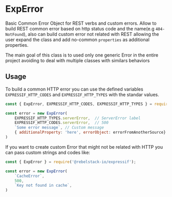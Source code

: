 # ExpError

Basic Common Error Object for REST verbs and custom errors. Allow to build REST common error based on http status code and the name(e.g  `404-NotFound`), also can build custom error not related with REST allowing the user expand the class and add no-common `properties` as additional properties. 


The main goal of this class is to used only one generic Error in the entire project avoiding to deal with multiple classes with similars behaviors

## Usage

To build a common HTTP error you can use the defined variables `EXPRESSIF_HTTP_CODES` and `EXPRESSIF_HTTP_TYPES` with the standar values.

```javascript
const { ExpError, EXPRESSIF_HTTP_CODES, EXPRESSIF_HTTP_TYPES } = require('@rebelstack-io/expressif');

const error = new ExpError(
	EXPRESSIF_HTTP_TYPES.serverError,  // ServerError label
	EXPRESSIF_HTTP_CODES.serverError,  // 500
	`Some error message`, // Custom message
	{ additionalProperty: 'here', errorObject: errorFromAnotherSource} // Any additional properties that you want in your error
)
```

If you want to create custom Error that might not be related with HTTP you can pass custom strings and codes like:

```javascript
const { ExpError } = require('@rebelstack-io/expressif');

const error = new ExpError(
	`CacheError`,
	500,
	`Key not found in cache`,
)
```
